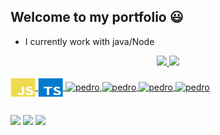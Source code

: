## Welcome to my portfolio 😃

- I currently work with java/Node

<div align="center">
  <a href="https://github.com/pedroppd">
  <img height="180em" src="https://github-readme-stats.vercel.app/api?username=pedroppd&show_icons=true&theme=dark&include_all_commits=true&count_private=true"/>
  <img height="180em" src="https://github-readme-stats.vercel.app/api/top-langs/?username=pedroppd&layout=compact&langs_count=7&theme=dark"/>
</div>
<div style="display: inline_block"><br>
  <img align="center" alt="pedro" height="30" width="40" src="https://raw.githubusercontent.com/devicons/devicon/master/icons/javascript/javascript-plain.svg">
  <img align="center" alt="pedro" height="30" width="40" src="https://raw.githubusercontent.com/devicons/devicon/master/icons/typescript/typescript-plain.svg">
  <img align="center" alt="pedro" height="30" width="40" src="https://cdn.jsdelivr.net/gh/devicons/devicon/icons/java/java-original.svg">
  <img align="center" alt="pedro" height="30" width="40" src="https://cdn.jsdelivr.net/gh/devicons/devicon/icons/spring/spring-original.svg">
  <img align="center" alt="pedro" height="60" width="60" src="https://cdn.jsdelivr.net/gh/devicons/devicon/icons/nodejs/nodejs-original-wordmark.svg">
  <img align="center" alt="pedro" height="40" width="40" src="https://cdn.jsdelivr.net/gh/devicons/devicon/icons/redis/redis-original-wordmark.svg">
</div>
  
  ##
  
 <div> 
  <a href="https://instagram.com/thepedrodantas" target="_blank"><img src="https://img.shields.io/badge/-Instagram-%23E4405F?style=for-the-badge&logo=instagram&logoColor=white" target="_blank"></a> 
  <a href = "mailto:pedroppd@gmail.com"><img src="https://img.shields.io/badge/-Gmail-%23333?style=for-the-badge&logo=gmail&logoColor=white" target="_blank"></a>
  <a href="https://www.linkedin.com/in/pedro-dantas-a39949160" target="_blank"><img src="https://img.shields.io/badge/-LinkedIn-%230077B5?style=for-the-badge&logo=linkedin&logoColor=white" target="_blank"></a>  
</div>
